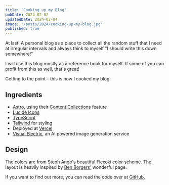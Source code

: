 ```yaml
---
title: "Cooking up my Blog"
pubDate: 2024-02-02
updatedDate: 2024-02-04
image: "/posts/2024/cooking-up-my-blog.jpg"
published: true
---
```


At last! A personal blog as a place to collect all the random stuff that I need at irregular intervals and always think to myself "I should write this down somewhere!"

I will use this blog mostly as a reference book for myself. If some of you can profit from this as well, that's great!

Getting to the point – this is how I cooked my blog:

## Ingredients

- [Astro](https://astro.build), using their [Content Collections](https://docs.astro.build/en/guides/content-collections/) feature
- [Lucide Icons](https://lucide.dev/)
- [TypeScript](https://www.typescriptlang.org/)
- [Tailwind](https://tailwindcss.com) for styling
- Deployed at [Vercel](https://vercel.com)
- [Visual Electric](https://visualelectric.com/), an AI powered image generation service

## Design

The colors are from Steph Ango's beautiful [Flexoki](https://stephango.com/flexoki) color scheme. The layout is heavily inspired by [Ben Borgers'](https://ben.page) wonderful page.

If you want to find out more, you can read the code over at [GitHub](https://github.com/jannbar/blog).
